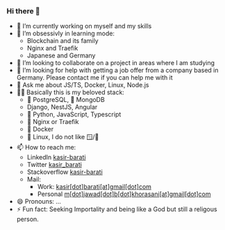 ### Hi there 👋

- 🔭 I’m currently working on myself and my skills
- 🌱 I’m obsessivly in learning mode:
  - Blockchain and its family
  - Nginx and Traefik
  - Japanese and Germany
- 👯 I’m looking to collaborate on a project in areas where I am studying
- 🤔 I’m looking for help with getting a job offer from a company based in Germany. Please contact me if you can help me with it
- 💬 Ask me about JS/TS, Docker, Linux, Node.js
- 🧑‍💻 Basically this is my beloved stack:
  - :elephant: PostgreSQL, :seedling: MongoDB
  - Django, NestJS, Angular
  - :snake: Python, JavaScript, Typescript
  - 🔀 Nginx or Traefik
  - 🐳 Docker
  - 🦾 Linux, I do not like 🪟/🍏
- 📫 How to reach me:
  - LinkedIn [kasir-barati](https://www.linkedin.com/in/kasir-barati/)
  - Twitter [kasir_barati](https://twitter.com/kasir_barati)
  - Stackoverflow [kasir-barati](https://stackoverflow.com/users/8784518/kasir-barati)
  - Mail:
    - Work: [kasir[dot]barati[at]gmail[dot]com](mailto:kasir.barati@gmail.com)
    - Personal [m[dot]jawad[dot]b[dot]khorasani[at]gmail[dot]com](mailto:m.jawad.b.khorasani@gmail.com)
- 😄 Pronouns: ...
- ⚡ Fun fact: Seeking Importality and being like a God but still a religous person.
